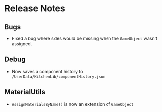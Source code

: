 # Release Notes

## Bugs
- Fixed a bug where sides would be missing when the `GameObject` wasn't assigned.

## Debug
- Now saves a component history to `/UserData/KitchenLib/componentHistory.json`

## MaterialUtils
- `AssignMaterialsByName()` is now an extension of `GameObject`